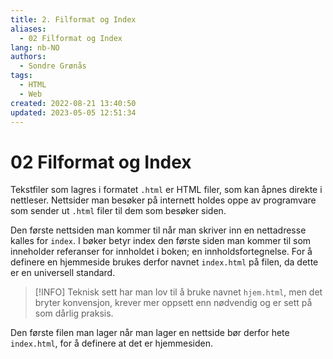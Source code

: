 ```yaml
---
title: 2. Filformat og Index
aliases: 
  - 02 Filformat og Index
lang: nb-NO
authors:
  - Sondre Grønås
tags:
  - HTML
  - Web
created: 2022-08-21 13:40:50
updated: 2023-05-05 12:51:34
---
```

# 02 Filformat og Index
Tekstfiler som lagres i formatet `.html` er HTML filer, som kan åpnes direkte i nettleser. Nettsider man besøker på internett holdes oppe av programvare som sender ut `.html` filer til dem som besøker siden.

Den første nettsiden man kommer til når man skriver inn en nettadresse kalles for `index`. I bøker betyr index den første siden man kommer til som inneholder referanser for innholdet i boken; en innholdsfortegnelse. For å definere en hjemmeside brukes derfor navnet `index.html` på filen, da dette er en universell standard. 

> [!INFO]
> Teknisk sett har man lov til å bruke navnet `hjem.html`, men det bryter konvensjon, krever mer oppsett enn nødvendig og er sett på som dårlig praksis.

Den første filen man lager når man lager en nettside bør derfor hete `index.html`, for å definere at det er hjemmesiden.